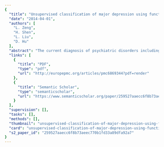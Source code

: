 ```yaml
---
{
  "title": "Unsupervised classification of major depression using functional connectivity MRI",
  "date": "2014-04-01",
  "authors": [
    "L. Zeng",
    "H. Shen",
    "L. Liu",
    "D. Hu"
  ],
  "abstract": "The current diagnosis of psychiatric disorders including major depressive disorder based largely on self‐reported symptoms and clinical signs may be prone to patients' behaviors and psychiatrists' bias. This study aims at developing an unsupervised machine learning approach for the accurate identification of major depression based on single resting‐state functional magnetic resonance imaging scans in the absence of clinical information. Twenty‐four medication‐naive patients with major depression and 29 demographically similar healthy individuals underwent resting‐state functional magnetic resonance imaging. We first clustered the voxels within the perigenual cingulate cortex into two subregions, a subgenual region and a pregenual region, according to their distinct resting‐state functional connectivity patterns and showed that a maximum margin clustering‐based unsupervised machine learning approach extracted sufficient information from the subgenual cingulate functional connectivity map to differentiate depressed patients from healthy controls with a group‐level clustering consistency of 92.5% and an individual‐level classification consistency of 92.5%. It was also revealed that the subgenual cingulate functional connectivity network with the highest discriminative power primarily included the ventrolateral and ventromedial prefrontal cortex, superior temporal gyri and limbic areas, indicating that these connections may play critical roles in the pathophysiology of major depression. The current study suggests that subgenual cingulate functional connectivity network signatures may provide promising objective biomarkers for the diagnosis of major depression and that maximum margin clustering‐based unsupervised machine learning approaches may have the potential to inform clinical practice and aid in research on psychiatric disorders. Hum Brain Mapp 35:1630–1641, 2014. © 2013 Wiley Periodicals, Inc.",
  "links": [
    {
      "title": "PDF",
      "type": "pdf",
      "url": "http://europepmc.org/articles/pmc6869344?pdf=render"
    },
    {
      "title": "Semantic Scholar",
      "type": "semanticscholar",
      "url": "https://www.semanticscholar.org/paper/259527aaecc6f8b73aeec770b1fd33a89dfa92a7"
    }
  ],
  "supervision": [],
  "tasks": [],
  "methods": [],
  "thumbnail": "unsupervised-classification-of-major-depression-using-functional-connectivity-mri-thumb.jpg",
  "card": "unsupervised-classification-of-major-depression-using-functional-connectivity-mri-card.jpg",
  "s2_paper_id": "259527aaecc6f8b73aeec770b1fd33a89dfa92a7"
}
---
```


